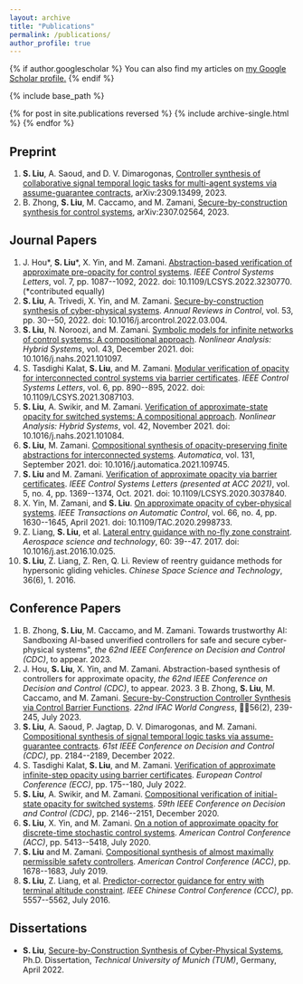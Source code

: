 ```yaml
---
layout: archive
title: "Publications"
permalink: /publications/
author_profile: true
---
```



{% if author.googlescholar %}
  You can also find my articles on <u><a href="{{author.googlescholar}}">my Google Scholar profile</a>.</u>
{% endif %}

{% include base_path %}

{% for post in site.publications reversed %}
  {% include archive-single.html %}
{% endfor %}

## Preprint

1. **S. Liu**, A. Saoud, and D. V. Dimarogonas, [Controller synthesis of collaborative signal temporal logic tasks for multi-agent systems via assume-guarantee contracts](https://arxiv.org/abs/2309.13499), arXiv:2309.13499, 2023.
2. B. Zhong, **S. Liu**,  M. Caccamo, and  M. Zamani, [Secure-by-construction synthesis for control systems](https://arxiv.org/abs/2307.02564), arXiv:2307.02564, 2023.

## Journal Papers

1. J. Hou\*, **S. Liu**\*, X. Yin, and M. Zamani. [Abstraction-based verification of approximate pre-opacity for control systems](https://ieeexplore.ieee.org/document/9993745?source=authoralert). _IEEE Control Systems Letters_, vol. 7, pp. 1087--1092, 2022. doi: 10.1109/LCSYS.2022.3230770. (\*contributed equally)
2. **S. Liu**, A. Trivedi, X. Yin, and M. Zamani. [Secure-by-construction synthesis of cyber-physical systems](https://www.sciencedirect.com/science/article/pii/S1367578822000104). _Annual Reviews in Control_, vol. 53, pp. 30--50, 2022. doi: 10.1016/j.arcontrol.2022.03.004.
3. **S. Liu**, N. Noroozi, and M. Zamani. [Symbolic models for infinite networks of control systems: A compositional approach](https://www.sciencedirect.com/science/article/pii/S1751570X2100087X?dgcid=author). _Nonlinear Analysis: Hybrid Systems_, vol. 43, December 2021. doi: 10.1016/j.nahs.2021.101097.
4. S. Tasdighi Kalat, **S. Liu**, and M. Zamani. [Modular verification of opacity for interconnected control systems via barrier certificates](https://ieeexplore.ieee.org/document/9447831). _IEEE Control Systems Letters_, vol. 6, pp. 890--895, 2022. doi: 10.1109/LCSYS.2021.3087103.
5. **S. Liu**, A. Swikir, and M. Zamani. [Verification of approximate-state opacity for switched systems: A compositional approach](https://www.sciencedirect.com/science/article/pii/S1751570X21000741?dgcid=author). _Nonlinear Analysis: Hybrid Systems_, vol. 42, November 2021. doi: 10.1016/j.nahs.2021.101084.
6. **S. Liu**, M. Zamani. [Compositional synthesis of opacity-preserving finite abstractions for interconnected systems](https://www.sciencedirect.com/science/article/pii/S000510982100265X?dgcid=author). _Automatica_, vol. 131, September 2021. doi: 10.1016/j.automatica.2021.109745. 
7. **S. Liu** and M. Zamani. [Verification of approximate opacity via barrier certificates](https://ieeexplore.ieee.org/document/9257384). _IEEE Control Systems Letters (presented at ACC 2021)_, vol. 5, no. 4, pp. 1369--1374, Oct. 2021. doi: 10.1109/LCSYS.2020.3037840.
8. X. Yin, M. Zamani, and **S. Liu**. [On approximate opacity of cyber-physical systems](https://ieeexplore.ieee.org/document/9104922). _IEEE Transactions on Automatic Control_, vol. 66, no. 4, pp. 1630--1645, April 2021. doi: 10.1109/TAC.2020.2998733.
9. Z. Liang, **S. Liu**, et al. [Lateral entry guidance with no-fly zone constraint](https://www.sciencedirect.com/science/article/abs/pii/S1270963816309464). _Aerospace science and technology_, 60: 39--47. 2017. doi: 10.1016/j.ast.2016.10.025.
10. **S. Liu**, Z. Liang, Z. Ren, Q. Li. Review of reentry guidance methods for hypersonic gliding vehicles. _Chinese Space Science and Technology_, 36(6), 1. 2016.



## Conference Papers

1. B. Zhong, **S. Liu**, M. Caccamo, and M. Zamani. Towards trustworthy AI: Sandboxing AI-based unverified controllers for safe and secure cyber-physical systems", _the 62nd IEEE Conference on Decision and Control (CDC)_, to appear. 2023. 
2. J. Hou, **S. Liu**, X. Yin, and M. Zamani. Abstraction-based synthesis of controllers for approximate opacity, _the 62nd IEEE Conference on Decision and Control (CDC)_, to appear. 2023.
3  B. Zhong, **S. Liu**, M. Caccamo, and M. Zamani. [Secure-by-Construction Controller Synthesis via Control Barrier Functions](https://www.sciencedirect.com/science/article/pii/S2405896323019833). _22nd IFAC World Congress_, 56(2), 239-245, July 2023.
4. **S. Liu**, A. Saoud, P. Jagtap, D. V. Dimarogonas, and M. Zamani. [Compositional synthesis of signal temporal logic tasks via assume-guarantee contracts](https://ieeexplore.ieee.org/abstract/document/9992715). _61st IEEE Conference on Decision and Control (CDC)_, pp. 2184--2189, December 2022.
5. S. Tasdighi Kalat, **S. Liu**, and M. Zamani. [Verification of approximate infinite-step opacity using barrier certificates](https://ieeexplore.ieee.org/document/9838153). _European Control Conference (ECC)_, pp. 175--180, July 2022.
6. **S. Liu**, A. Swikir, and M. Zamani. [Compositional verification of initial-state opacity for switched systems](https://ieeexplore.ieee.org/document/9304322). _59th IEEE Conference on Decision and Control (CDC)_, pp. 2146--2151, December 2020.
7. **S. Liu**, X. Yin, and M. Zamani. [On a notion of approximate opacity for discrete-time stochastic control systems](https://ieeexplore.ieee.org/document/9147235). _American Control Conference (ACC)_, pp. 5413--5418, July 2020.  
8. **S. Liu** and M. Zamani. [Compositional synthesis of almost maximally permissible safety controllers](https://ieeexplore.ieee.org/document/8815361). _American Control Conference (ACC)_, pp. 1678--1683, July 2019.
9. **S. Liu**, Z. Liang, et al. [Predictor-corrector guidance for entry with terminal altitude constraint](https://ieeexplore.ieee.org/document/7554222). _IEEE Chinese Control Conference (CCC)_, pp. 5557--5562, July 2016. 


## Dissertations
* **S. Liu**, [Secure-by-Construction Synthesis of Cyber-Physical Systems](https://mediatum.ub.tum.de/?id=1651390), Ph.D. Dissertation, _Technical University of Munich (TUM)_, Germany, April 2022.
